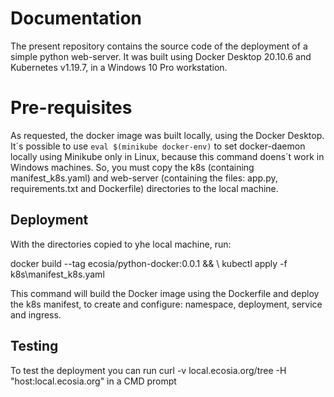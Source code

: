 <h1>Documentation</h1>

The present repository contains the source code of the deployment of a simple python web-server.
It was built using Docker Desktop 20.10.6 and Kubernetes v1.19.7, in a Windows 10 Pro workstation.

<h1>Pre-requisites</h1>

As requested,  the docker image was built locally, using the Docker Desktop. It´s possible to use `eval $(minikube docker-env)` to set docker-daemon locally using Minikube only in Linux, because this command doens´t work in Windows machines.
So, you must copy the k8s (containing manifest_k8s.yaml) and web-server (containing the files: app.py, requirements.txt and Dockerfile) directories to the local machine.

<h2>Deployment</h2>

With the directories copied to yhe local machine, run:

docker build --tag ecosia/python-docker:0.0.1 && \ kubectl apply -f k8s\manifest_k8s.yaml

This command will build the Docker image using the Dockerfile and deploy the k8s manifest, to create and configure: namespace, deployment, service and ingress.

<h2>Testing</h2>

To test the deployment you can run curl -v local.ecosia.org/tree -H "host:local.ecosia.org" in a CMD prompt
